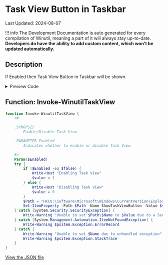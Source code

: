 # Task View Button in Taskbar

Last Updated: 2024-08-07


!!! info
     The Development Documentation is auto generated for every compilation of Winutil, meaning a part of it will always stay up-to-date. **Developers do have the ability to add custom content, which won't be updated automatically.**
## Description

If Enabled then Task View Button in Taskbar will be shown.

<!-- BEGIN CUSTOM CONTENT -->

<!-- END CUSTOM CONTENT -->

<details>
<summary>Preview Code</summary>

```json
{
  "Content": "Task View Button in Taskbar",
  "Description": "If Enabled then Task View Button in Taskbar will be shown.",
  "category": "Customize Preferences",
  "panel": "2",
  "Order": "a203_",
  "Type": "Toggle",
  "link": "https://christitustech.github.io/Winutil/dev/tweaks/Customize-Preferences/TaskView"
}
```

</details>

## Function: Invoke-WinutilTaskView

```powershell
function Invoke-WinutilTaskView {
    <#

    .SYNOPSIS
        Enable/Disable Task View

    .PARAMETER Enabled
        Indicates whether to enable or disable Task View

    #>
    Param($Enabled)
    try {
        if ($Enabled -eq $false) {
            Write-Host "Enabling Task View"
            $value = 1
        } else {
            Write-Host "Disabling Task View"
            $value = 0
        }
        $Path = "HKCU:\Software\Microsoft\Windows\CurrentVersion\Explorer\Advanced"
        Set-ItemProperty -Path $Path -Name ShowTaskViewButton -Value $value
    } catch [System.Security.SecurityException] {
        Write-Warning "Unable to set $Path\$Name to $Value due to a Security Exception"
    } catch [System.Management.Automation.ItemNotFoundException] {
        Write-Warning $psitem.Exception.ErrorRecord
    } catch {
        Write-Warning "Unable to set $Name due to unhandled exception"
        Write-Warning $psitem.Exception.StackTrace
    }
}

```


<!-- BEGIN SECOND CUSTOM CONTENT -->

<!-- END SECOND CUSTOM CONTENT -->


[View the JSON file](https://github.com/ChrisTitusTech/Winutil/tree/main/config/tweaks.json)

